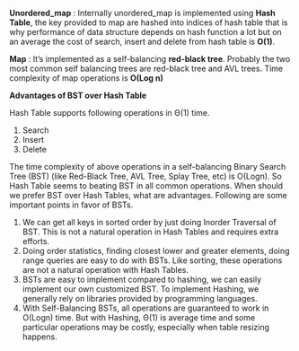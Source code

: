 **Unordered_map** : Internally unordered_map is implemented using **Hash Table**, the key provided to map are hashed into indices of hash table that is why performance of data structure depends on hash function a lot but on an average the cost of search, insert and delete from hash table is **O(1)**.

**Map** : It’s implemented as a self-balancing **red-black tree**. Probably the two most common self balancing trees are red-black tree and AVL trees. Time complexity of map operations is **O(Log n)**

**Advantages of BST over Hash Table**

Hash Table supports following operations in Θ(1) time.
1) Search
2) Insert
3) Delete

The time complexity of above operations in a self-balancing Binary Search Tree (BST) (like Red-Black Tree, AVL Tree, Splay Tree, etc) is O(Logn).
So Hash Table seems to beating BST in all common operations. When should we prefer BST over Hash Tables, what are advantages. Following are some important points in favor of BSTs.

1. We can get all keys in sorted order by just doing Inorder Traversal of BST. This is not a natural operation in Hash Tables and requires extra efforts.
2. Doing order statistics, finding closest lower and greater elements, doing range queries are easy to do with BSTs. Like sorting, these operations are not a natural operation with Hash Tables.
3. BSTs are easy to implement compared to hashing, we can easily implement our own customized BST. To implement Hashing, we generally rely on libraries provided by programming languages.
4. With Self-Balancing BSTs, all operations are guaranteed to work in O(Logn) time. But with Hashing, Θ(1) is average time and some particular operations may be costly, especially when table resizing happens.
